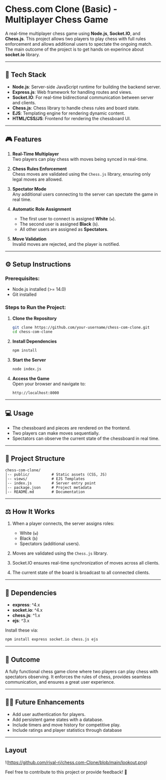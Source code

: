 # Chess.com Clone (Basic) - Multiplayer Chess Game  

A real-time multiplayer chess game using **Node.js**, **Socket.IO**, and **Chess.js**. This project allows two players to play chess with full rules enforcement and allows additional users to spectate the ongoing match.
The main outcome of the project is to get hands on experince about **socket.io** library.

---

## 🚀 **Tech Stack**

- **Node.js**: Server-side JavaScript runtime for building the backend server.
- **Express.js**: Web framework for handling routes and views.
- **Socket.IO**: For real-time bidirectional communication between server and clients.
- **Chess.js**: Chess library to handle chess rules and board state.
- **EJS**: Templating engine for rendering dynamic content.
- **HTML/CSS/JS**: Frontend for rendering the chessboard UI.

---

## 🎮 **Features**

1. **Real-Time Multiplayer**  
   Two players can play chess with moves being synced in real-time.

2. **Chess Rules Enforcement**  
   Chess moves are validated using the `Chess.js` library, ensuring only legal moves are allowed.

3. **Spectator Mode**  
   Any additional users connecting to the server can spectate the game in real time.

4. **Automatic Role Assignment**  
   - The first user to connect is assigned **White** (`w`).
   - The second user is assigned **Black** (`b`).
   - All other users are assigned as **Spectators**.

5. **Move Validation**  
   Invalid moves are rejected, and the player is notified.

---

## ⚙️ **Setup Instructions**

### Prerequisites:
- Node.js installed (>= 14.0)
- Git installed  

### Steps to Run the Project:

1. **Clone the Repository**  
   ```bash
   git clone https://github.com/your-username/chess-com-clone.git
   cd chess-com-clone
   ```

2. **Install Dependencies**  
   ```bash
   npm install
   ```

3. **Start the Server**  
   ```bash
   node index.js
   ```

4. **Access the Game**  
   Open your browser and navigate to:  
   ```
   http://localhost:8000
   ```

---

## 💻 **Usage**

- The chessboard and pieces are rendered on the frontend.
- Two players can make moves sequentially.
- Spectators can observe the current state of the chessboard in real time.

---

## 💂️ **Project Structure**

```
chess-com-clone/
│-- public/          # Static assets (CSS, JS)
│-- views/           # EJS Templates
│-- index.js         # Server entry point
│-- package.json     # Project metadata
│-- README.md        # Documentation
```

---

## ⚖️ **How It Works**

1. When a player connects, the server assigns roles:
   - White (`w`)
   - Black (`b`)
   - Spectators (additional users).

2. Moves are validated using the `Chess.js` library.
3. Socket.IO ensures real-time synchronization of moves across all clients.
4. The current state of the board is broadcast to all connected clients.

---

## 🔗 **Dependencies**

- **express**: ^4.x
- **socket.io**: ^4.x
- **chess.js**: ^1.x
- **ejs**: ^3.x

Install these via:  
```bash
npm install express socket.io chess.js ejs
```

---

## 🎯 **Outcome**

A fully functional chess game clone where two players can play chess with spectators observing. It enforces the rules of chess, provides seamless communication, and ensures a great user experience.

---

## 🧑‍💻 **Future Enhancements**

- Add user authentication for players.
- Add persistent game states with a database.
- Include timers and move history for competitive play.
- Include ratings and player statistics through database 

---
 ## Layout
 !(https://github.com/riyal-rj/chess.com-Clone/blob/main/lookout.png)


Feel free to contribute to this project or provide feedback! 🎉
